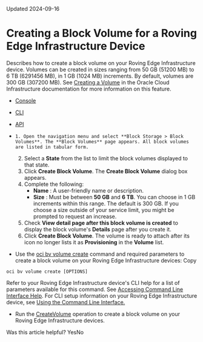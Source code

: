 Updated 2024-09-16
# Creating a Block Volume for a Roving Edge Infrastructure Device
Describes how to create a block volume on your Roving Edge Infrastructure device.
Volumes can be created in sizes ranging from 50 GB (51200 MB) to 6 TB (6291456 MB), in 1 GB (1024 MB) increments. By default, volumes are 300 GB (307200 MB).
See [Creating a Volume](https://docs.oracle.com/iaas/Content/Block/Tasks/creatingavolume.htm) in the Oracle Cloud Infrastructure documentation for more information on this feature.
  * [Console](https://docs.oracle.com/en-us/iaas/Content/Rover/Block_Volume/create_block_volume.htm)
  * [CLI](https://docs.oracle.com/en-us/iaas/Content/Rover/Block_Volume/create_block_volume.htm)
  * [API](https://docs.oracle.com/en-us/iaas/Content/Rover/Block_Volume/create_block_volume.htm)


  *     1. Open the navigation menu and select **Block Storage > Block Volumes**. The **Block Volumes** page appears. All block volumes are listed in tabular form.
    2. Select a **State** from the list to limit the block volumes displayed to that state.
    3. Click **Create Block Volume**. The **Create Block Volume** dialog box appears.
    4. Complete the following:
       * **Name** : A user-friendly name or description.
       * **Size** : Must be between **50 GB** and **6 TB**. You can choose in 1 GB increments within this range. The default is 300 GB. If you choose a size outside of your service limit, you might be prompted to request an increase.
    5. Check **View detail page after this block volume is created** to display the block volume's **Details** page after you create it.
    6. Click **Create Block Volume**. The volume is ready to attach after its icon no longer lists it as **Provisioning** in the **Volume** list.
  * Use the [oci bv volume create](https://docs.oracle.com/iaas/tools/oci-cli/latest/oci_cli_docs/cmdref/bv/volume/create.html) command and required parameters to create a block volume on your Roving Edge Infrastructure devices:
Copy
```
oci bv volume create [OPTIONS]
```

Refer to your Roving Edge Infrastructure device's CLI help for a list of parameters available for this command. See [Accessing Command Line Interface Help](https://docs.oracle.com/en-us/iaas/Content/Rover/Access/cli_install.htm#CLIAccessHelp).
For CLI setup information on your Roving Edge Infrastructure device, see [Using the Command Line Interface.](https://docs.oracle.com/en-us/iaas/Content/Rover/Access/cli_install.htm#CLI "Describes how to use the Command Line Interface to access a a Roving Edge Infrastructure device.")
  * Run the [CreateVolume](https://docs.oracle.com/iaas/api/#/en/iaas/latest/Volume/CreateVolume) operation to create a block volume on your Roving Edge Infrastructure devices.


Was this article helpful?
YesNo

